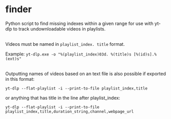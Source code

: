 # finder
Python script to find missing indexes within a given range for use with yt-dlp to track undownloadable videos in playlists.

&nbsp;  
Videos must be named in `playlist_index. title` format.

Example:
`yt-dlp.exe -o "%(playlist_index)03d. %(title)s [%(id)s].%(ext)s"`

&nbsp;  
Outputting names of videos based on an text file is also possible if exported in this format:

`yt-dlp --flat-playlist -i --print-to-file playlist_index,title`

or anything that has title in the line after playlist_index:

`yt-dlp --flat-playlist -i --print-to-file playlist_index,title,duration_string,channel,webpage_url`
